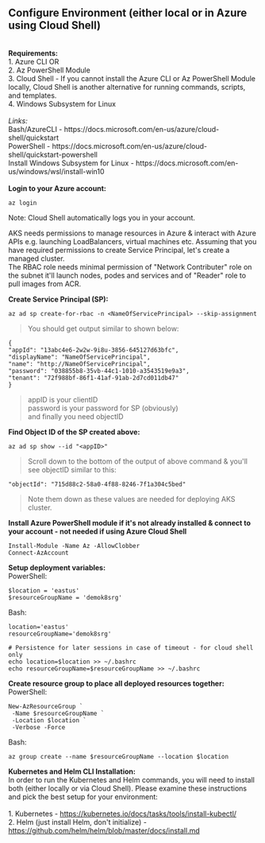 ## Configure Environment (either local or in Azure using Cloud Shell)
<br>
<b>Requirements:</b>
<br>1. Azure CLI OR
<br>2. Az PowerShell Module
<br>3. Cloud Shell - If you cannot install the Azure CLI or Az PowerShell Module locally, Cloud Shell is another alternative for running commands, scripts, and templates.
<br>4. Windows Subsystem for Linux
<br><br><i>Links:</i>
<br>Bash/AzureCLI - https://docs.microsoft.com/en-us/azure/cloud-shell/quickstart
<br>PowerShell - https://docs.microsoft.com/en-us/azure/cloud-shell/quickstart-powershell
<br>Install Windows Subsystem for Linux - https://docs.microsoft.com/en-us/windows/wsl/install-win10
<br><br>
<b>Login to your Azure account:</b>

    az login
Note: Cloud Shell automatically logs you in your account.

AKS needs permissions to manage resources in Azure & interact with Azure APIs e.g. launching LoadBalancers, virtual machines etc. Assuming that you have required permissions to create Service Principal, let's create a managed cluster. \
The RBAC role needs minimal permission of "Network Contributer" role on the subnet it'll launch nodes, podes and services and of "Reader" role to pull images from ACR.

**Create Service Principal (SP):**

    az ad sp create-for-rbac -n <NameOfServicePrincipal> --skip-assignment


>You should get output similar to shown below:

    {
    "appId": "13abc4e6-2w2w-9i8u-3856-645127d63bfc",
    "displayName": "NameOfServicePrincipal",
    "name": "http://NameOfServicePrincipal",
    "password": "038855b8-35vb-44c1-1010-a3543519e9a3",
    "tenant": "72f988bf-86f1-41af-91ab-2d7cd011db47"
    }

>appID is your clientID \
password is your password for SP (obviously) \
and finally you need objectID

**Find Object ID of the SP created above:**

    az ad sp show --id "<appID>"

>Scroll down to the bottom of the output of above command & you'll see objectID similar to this:

    "objectId": "715d88c2-58a0-4f88-8246-7f1a304c5bed"

>Note them down as these values are needed for deploying AKS cluster.

**Install Azure PowerShell module if it's not already installed & connect to your account - not needed if using Azure Cloud Shell**

    Install-Module -Name Az -AllowClobber
    Connect-AzAccount

**Setup deployment variables:**\
PowerShell:

    $location = 'eastus'
    $resourceGroupName = 'demok8srg'

Bash:

    location='eastus'
    resourceGroupName='demok8srg'

    # Persistence for later sessions in case of timeout - for cloud shell only
    echo location=$location >> ~/.bashrc
    echo resourceGroupName=$resourceGroupName >> ~/.bashrc


**Create resource group to place all deployed resources together:**\
PowerShell:

    New-AzResourceGroup `
     -Name $resourceGroupName `
     -Location $location `
     -Verbose -Force

Bash:

    az group create --name $resourceGroupName --location $location

**Kubernetes and Helm CLI Installation:**
<br>In order to run the Kubernetes and Helm commands, you will need to install both (either locally or via Cloud Shell). Please examine these instructions and pick the best setup for your environment:
<br><br>1. Kubernetes -  https://kubernetes.io/docs/tasks/tools/install-kubectl/
<br>2. Helm (just install Helm, don't initialize) - https://github.com/helm/helm/blob/master/docs/install.md
